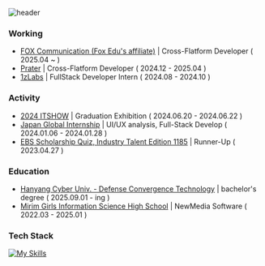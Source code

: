 ![header](https://capsule-render.vercel.app/api?type=cylinder&color=141827&height=70&section=header&text=Hyunji%20Kim&fontSize=20&fontColor=ffffff)

### Working
- [FOX Communication (Fox Edu's affiliate)](https://www.foxcom.kr/) | Cross-Flatform Developer ( 2025.04 ~ )
- [Prater](https://prater.co.kr/) | Cross-Flatform Developer ( 2024.12 - 2025.04 )
- [1zLabs](https://1zlabs.com/) | FullStack Developer Intern ( 2024.08 - 2024.10 )

### Activity
- [2024 ITSHOW](https://www.e-mirim.hs.kr/main.do) | Graduation Exhibition ( 2024.06.20 - 2024.06.22 )
- [Japan Global Internship](https://www.e-mirim.hs.kr/main.do) | UI/UX analysis, Full-Stack Develop ( 2024.01.06 - 2024.01.28 )
- [EBS Scholarship Quiz, Industry Talent Edition 1185](https://home.ebs.co.kr/janghakquiz/board/18/10092926/view/30000169975?c.page=2&startPage=20&hmpMnuId=101&sortType=&searchCondition=&searchConditionValue=0&sortTypeValue=0&searchKeywordValue=0&searchKeyword=&bbsId=10092926&) | Runner-Up ( 2023.04.27 )


### Education
- [Hanyang Cyber Univ. - Defense Convergence Technology](https://www.hycu.ac.kr/user/maSnEx/goMain/30171/index.do) | bachelor's degree ( 2025.09.01 - ing )
- [Mirim Girls Information Science High School](https://www.e-mirim.hs.kr/main.do) | NewMedia Software ( 2022.03 - 2025.01 )

### Tech Stack
[![My Skills](https://skillicons.dev/icons?i=flutter,next,vue,tailwind,rails,web)](https://skillicons.dev)

